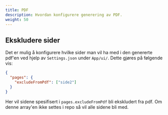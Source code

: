 ```yaml
---
title: PDF
description: Hvordan konfigurere generering av PDF.
weight: 50
---
```


## Ekskludere sider

Det er mulig å konfigurere hvilke sider man vil ha med i den genererte pdf'en ved hjelp av `Settings.json` under `App/ui/`. Dette gjøres på følgende vis:

```json
{
  "pages": {
    "excludeFromPdf": ["side2"]
  }
}
```

Her vil sidene spesifisert i `pages.excludeFromPdf` bli ekskludert fra pdf. Om denne array'en ikke settes i repo så vil alle sidene bli med.

